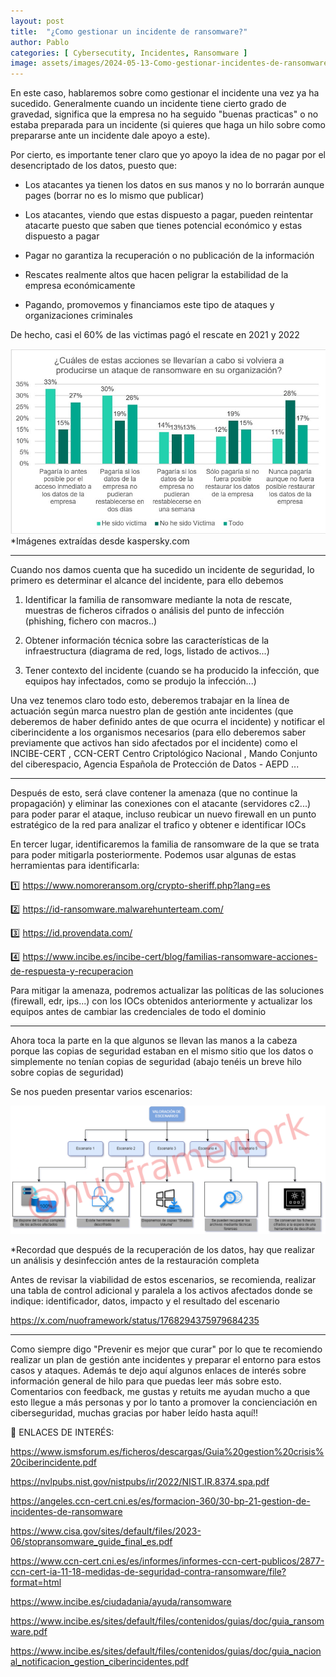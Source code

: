 ```yaml
---
layout: post
title:  "¿Como gestionar un incidente de ransomware?"
author: Pablo
categories: [ Cybersecutity, Incidentes, Ransomware ]
image: assets/images/2024-05-13-Como-gestionar-incidentes-de-ransomware/[PREV]-Como-gestionar-incidentes-de-ransomware.jpg
---
```


En este caso, hablaremos sobre como gestionar el incidente una vez ya ha sucedido. Generalmente cuando un incidente tiene cierto grado de gravedad, significa que la empresa no ha seguido "buenas practicas" o no estaba preparada para un incidente (si quieres que haga un hilo sobre como prepararse ante un incidente dale apoyo a este).


Por cierto, es importante tener claro que yo apoyo la idea de no pagar por el desencriptado de los datos, puesto que:

- Los atacantes ya tienen los datos en sus manos y no lo borrarán aunque pages (borrar no es lo mismo que publicar)

- Los atacantes, viendo que estas dispuesto a pagar, pueden reintentar atacarte puesto que saben que tienes potencial económico y estas dispuesto a pagar

- Pagar no garantiza la recuperación o no publicación de la información

- Rescates realmente altos que hacen peligrar la estabilidad de la empresa económicamente

- Pagando, promovemos y financiamos este tipo de ataques y organizaciones criminales

De hecho, casi el 60% de las victimas pagó el rescate en 2021 y 2022

![Estadistica ransomware de kaspersky](/assets/images/2024-05-13-Como-gestionar-incidentes-de-ransomware/Estadisticas.png)
*Imágenes extraídas desde kaspersky.com

----

Cuando nos damos cuenta que ha sucedido un incidente de seguridad, lo primero es determinar el alcance del incidente, para ello debemos

1. Identificar la familia de ransomware mediante la nota de rescate, muestras de ficheros cifrados o análisis del punto de infección (phishing, fichero con macros..)

2. Obtener información técnica sobre las características de la infraestructura (diagrama de red, logs, listado de activos...)

3. Tener contexto del incidente (cuando se ha producido la infección, que equipos hay infectados, como se produjo la infección...)


Una vez tenemos claro todo esto, deberemos trabajar en la línea de actuación según marca nuestro plan de gestión ante incidentes (que deberemos de haber definido antes de que ocurra el incidente) y notificar el ciberincidente a los organismos necesarios (para ello deberemos saber previamente que activos han sido afectados por el incidente) como el INCIBE-CERT , CCN-CERT Centro Criptológico Nacional , Mando Conjunto del ciberespacio, Agencia Española de Protección de Datos - AEPD ...

----

Después de esto, será clave contener la amenaza (que no continue la propagación) y eliminar las conexiones con el atacante (servidores c2...) para poder parar el ataque, incluso reubicar un nuevo firewall en un punto estratégico de la red para analizar el trafico y obtener e identificar IOCs


En tercer lugar, identificaremos la familia de ransomware de la que se trata para poder mitigarla posteriormente. 
Podemos usar algunas de estas herramientas para identificarla:

1️⃣ https://www.nomoreransom.org/crypto-sheriff.php?lang=es

2️⃣ https://id-ransomware.malwarehunterteam.com/

3️⃣ https://id.provendata.com/

4️⃣ https://www.incibe.es/incibe-cert/blog/familias-ransomware-acciones-de-respuesta-y-recuperacion

Para mitigar la amenaza, podremos actualizar las políticas de las soluciones (firewall, edr, ips...) con los IOCs obtenidos anteriormente y actualizar los equipos antes de cambiar las credenciales de todo el dominio

----

Ahora toca la parte en la que algunos se llevan las manos a la cabeza porque las copias de seguridad estaban en el mismo sitio que los datos o simplemente no tenían copias de seguridad (abajo tenéis un breve hilo sobre copias de seguridad)

Se nos pueden presentar varios escenarios:

![Escenarios](/assets/images/2024-05-13-Como-gestionar-incidentes-de-ransomware/Escenarios.png)

*Recordad que después de la recuperación de los datos, hay que realizar un análisis y desinfección antes de la restauración completa

Antes de revisar la viabilidad de estos escenarios, se recomienda, realizar una tabla de control adicional y paralela a los activos afectados donde se indique: identificador, datos, impacto y el resultado del escenario

https://x.com/nuoframework/status/1768294375979684235

----

Como siempre digo "Prevenir es mejor que curar" por lo que te recomiendo realizar un plan de gestión ante incidentes y preparar el entorno para estos casos y ataques. Además te dejo aquí algunos enlaces de interés sobre información general de hilo para que puedas leer más sobre esto. Comentarios con feedback, me gustas y retuits me ayudan mucho a que esto llegue a más personas y por lo tanto a promover la concienciación en ciberseguridad, muchas gracias por haber leído hasta aquí!!



🔗 ENLACES DE INTERÉS:

https://www.ismsforum.es/ficheros/descargas/Guia%20gestion%20crisis%20ciberincidente.pdf

https://nvlpubs.nist.gov/nistpubs/ir/2022/NIST.IR.8374.spa.pdf

https://angeles.ccn-cert.cni.es/es/formacion-360/30-bp-21-gestion-de-incidentes-de-ransomware

https://www.cisa.gov/sites/default/files/2023-06/stopransomware_guide_final_es.pdf

https://www.ccn-cert.cni.es/es/informes/informes-ccn-cert-publicos/2877-ccn-cert-ia-11-18-medidas-de-seguridad-contra-ransomware/file?format=html

https://www.incibe.es/ciudadania/ayuda/ransomware

https://www.incibe.es/sites/default/files/contenidos/guias/doc/guia_ransomware.pdf

https://www.incibe.es/sites/default/files/contenidos/guias/doc/guia_nacional_notificacion_gestion_ciberincidentes.pdf
